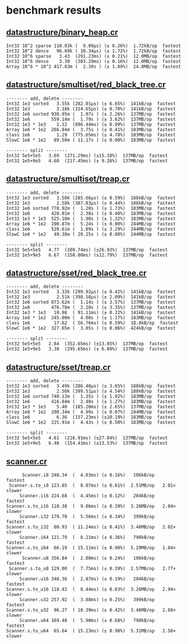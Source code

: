 # benchmark results

## [datastructure/binary_heap.cr](https://github.com/yuruhi/crystal_lib/blob/master/benchmarks/datastructure/binary_heap.cr)

```
Int32 10^2 sparse 110.03k (  9.09µs) (± 0.26%)  1.72kB/op  fastest
Int32 10^2 dence   96.69k ( 10.34µs) (± 1.72%)  1.72kB/op  fastest
Int32 10^6 sparse   3.43  (291.23ms) (± 0.21%)  12.0MB/op  fastest
Int32 10^6 dence    3.30  (303.29ms) (± 0.16%)  12.0MB/op  fastest
Array 10^6 * 10^2 417.83m (  2.39s ) (± 1.89%)  24.0MB/op  fastest
```

## [datastructure/smultiset/red_black_tree.cr](https://github.com/yuruhi/crystal_lib/blob/master/benchmarks/datastructure/smultiset/red_black_tree.cr)

```
-------- add, delete --------
Int32 1e3 sorted   3.55k (282.01µs) (± 6.65%)  141kB/op  fastest
Int32 1e3          3.18k (314.65µs) (± 0.70%)  141kB/op  fastest
Int32 1e6 sorted 930.95m (  1.07s ) (± 2.26%)  137MB/op  fastest
Int32 1e6        559.14m (  1.79s ) (± 3.62%)  137MB/op  fastest
Int32 1e3 * 1e3    1.12  (896.44ms) (± 0.99%)  137MB/op  fastest
Array 1e6 * 1e2  266.84m (  3.75s ) (± 0.41%)  183MB/op  fastest
class 1e6          1.29  (775.65ms) (± 4.78%)  183MB/op  fastest
SlowC 1e6 * 1e2   89.50m ( 11.17s ) (± 0.00%)  183MB/op  fastest

-------- split --------
Int32 5e5+5e5   3.69  (271.29ms) (±15.18%)  137MB/op  fastest
Int32 1e5+9e5   4.60  (217.45ms) (± 9.26%)  137MB/op  fastest
```

## [datastructure/smultiset/treap.cr](https://github.com/yuruhi/crystal_lib/blob/master/benchmarks/datastructure/smultiset/treap.cr)

```
-------- add, delete --------
Int32 1e3 sorted   3.50k (285.66µs) (± 0.59%)  188kB/op  fastest
Int32 1e3          2.58k (387.83µs) (± 0.44%)  188kB/op  fastest
Int32 1e6 sorted 778.92m (  1.28s ) (± 1.73%)  183MB/op  fastest
Int32 1e6        420.01m (  2.38s ) (± 0.40%)  183MB/op  fastest
Int32 1e3 * 1e3  525.10m (  1.90s ) (± 1.32%)  183MB/op  fastest
Array 1e6 * 1e2  190.87m (  5.24s ) (± 0.00%)  244MB/op  fastest
class 1e6        528.61m (  1.89s ) (± 3.29%)  244MB/op  fastest
SlowC 1e6 * 1e2   49.38m ( 20.25s ) (± 0.00%)  244MB/op  fastest

-------- split --------
Int32 5e5+5e5   4.77  (209.74ms) (±26.93%)  137MB/op  fastest
Int32 1e5+9e5   6.67  (150.00ms) (±12.79%)  137MB/op  fastest
```

## [datastructure/sset/red_black_tree.cr](https://github.com/yuruhi/crystal_lib/blob/master/benchmarks/datastructure/sset/red_black_tree.cr)

```
-------- add, delete --------
Int32 1e3 sorted   3.33k (299.92µs) (± 0.42%)  141kB/op  fastest
Int32 1e3          2.51k (398.58µs) (± 2.09%)  141kB/op  fastest
Int32 1e6 sorted 873.62m (  1.14s ) (± 3.57%)  137MB/op  fastest
Int32 1e6        476.78m (  2.10s ) (± 3.35%)  137MB/op  fastest
Int32 1e3 * 1e3   10.98  ( 91.11ms) (± 0.22%)  141kB/op  fastest
Array 1e6 * 1e2  245.00m (  4.08s ) (± 1.17%)  183MB/op  fastest
class 1e6         17.62  ( 56.76ms) (± 0.59%)  18.8kB/op  fastest
SlowC 1e6 * 1e2  327.65m (  3.05s ) (± 0.06%)  424kB/op  fastest

-------- split --------
Int32 5e5+5e5   2.84  (352.65ms) (±13.85%)  137MB/op  fastest
Int32 1e5+9e5   3.38  (295.65ms) (± 6.80%)  137MB/op  fastest
```

## [datastructure/sset/treap.cr](https://github.com/yuruhi/crystal_lib/blob/master/benchmarks/datastructure/sset/treap.cr)

```
-------- add, delete --------
Int32 1e3 sorted   3.49k (286.40µs) (± 3.65%)  188kB/op  fastest
Int32 1e3          2.50k (399.51µs) (± 4.54%)  188kB/op  fastest
Int32 1e6 sorted 740.13m (  1.35s ) (± 1.92%)  183MB/op  fastest
Int32 1e6        416.84m (  2.40s ) (± 1.27%)  183MB/op  fastest
Int32 1e3 * 1e3    5.40  (185.20ms) (± 2.65%)  137MB/op  fastest
Array 1e6 * 1e2  200.34m (  4.99s ) (± 0.07%)  244MB/op  fastest
class 1e6          6.36  (157.23ms) (±10.19%)  183MB/op  fastest
SlowC 1e6 * 1e2  225.91m (  4.43s ) (± 0.50%)  183MB/op  fastest

-------- split --------
Int32 5e5+5e5   4.61  (216.91ms) (±27.04%)  137MB/op  fastest
Int32 1e5+9e5   6.48  (154.41ms) (±13.53%)  137MB/op  fastest
```

## [scanner.cr](https://github.com/yuruhi/crystal_lib/blob/master/benchmarks/scanner.cr)

```
      Scanner.i8 248.34  (  4.03ms) (± 0.16%)   106kB/op        fastest
 Scanner.s.to_i8 123.85  (  8.07ms) (± 0.61%)  2.51MB/op   2.01× slower
     Scanner.i16 224.68  (  4.45ms) (± 0.12%)   204kB/op        fastest
Scanner.s.to_i16 110.38  (  9.06ms) (± 0.39%)  3.26MB/op   2.04× slower
     Scanner.i32 179.70  (  5.56ms) (± 0.34%)   399kB/op        fastest
Scanner.s.to_i32  88.93  ( 11.24ms) (± 0.41%)  3.46MB/op   2.02× slower
     Scanner.i64 121.79  (  8.21ms) (± 0.36%)   790kB/op        fastest
Scanner.s.to_i64  66.19  ( 15.11ms) (± 0.90%)  5.29MB/op   1.84× slower
      Scanner.u8 356.84  (  2.80ms) (± 0.24%)   106kB/op        fastest
 Scanner.s.to_u8 129.00  (  7.75ms) (± 0.39%)  2.57MB/op   2.77× slower
     Scanner.u16 348.36  (  2.87ms) (± 0.19%)   204kB/op        fastest
Scanner.s.to_u16 118.42  (  8.44ms) (± 0.63%)  3.26MB/op   2.94× slower
     Scanner.u32 257.92  (  3.88ms) (± 0.25%)   399kB/op        fastest
Scanner.s.to_u32  96.27  ( 10.39ms) (± 0.42%)  3.46MB/op   2.68× slower
     Scanner.u64 169.48  (  5.90ms) (± 0.68%)   790kB/op        fastest
Scanner.s.to_u64  65.64  ( 15.23ms) (± 0.90%)  5.31MB/op   2.58× slower
```

